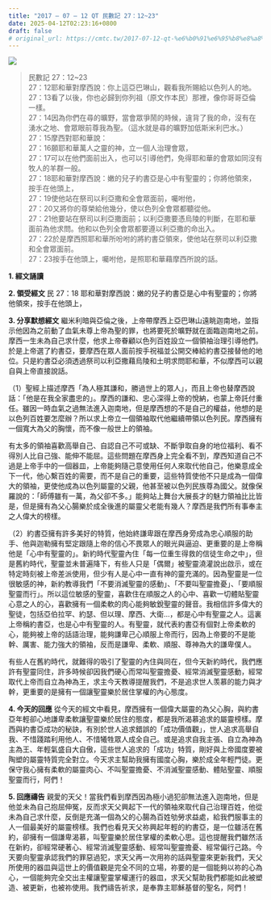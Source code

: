 ```yaml
---
title: "2017 – 07 – 12 QT 民數記 27：12~23"
date: 2025-04-12T02:23:16+0800
draft: false
# original_url: https://cmtc.tw/2017-07-12-qt-%e6%b0%91%e6%95%b8%e8%a8%98-27%ef%bc%9a1223
---
```


![](/images/qt.jpg)
> 民數記 27：12\~23  
> 27：12耶和華對摩西說：你上這亞巴琳山，觀看我所賜給以色列人的地。  
> 27：13看了以後，你也必歸到你列祖（原文作本民）那裡，像你哥哥亞倫一樣。  
> 27：14因為你們在尋的曠野，當會眾爭鬧的時候，違背了我的命，沒有在湧水之地、會眾眼前尊我為聖。（這水就是尋的曠野加低斯米利巴水。）  
> 27：15摩西對耶和華說：  
> 27：16願耶和華萬人之靈的神，立一個人治理會眾，  
> 27：17可以在他們面前出入，也可以引導他們，免得耶和華的會眾如同沒有牧人的羊群一般。  
> 27：18耶和華對摩西說：嫩的兒子約書亞是心中有聖靈的；你將他領來，按手在他頭上，  
> 27：19使他站在祭司以利亞撒和全會眾面前，囑咐他，  
> 27：20又將你的尊榮給他幾分，使以色列全會眾都聽從他。  
> 27：21他要站在祭司以利亞撒面前；以利亞撒要憑烏陵的判斷，在耶和華面前為他求問。他和以色列全會眾都要遵以利亞撒的命出入。  
> 27：22於是摩西照耶和華所吩咐的將約書亞領來，使他站在祭司以利亞撒和全會眾面前。  
> 27：23按手在他頭上，囑咐他，是照耶和華藉摩西所說的話。

**1. 經文誦讀**

**2. 領受經文**
民 27：18 耶和華對摩西說：嫩的兒子約書亞是心中有聖靈的；你將他領來，按手在他頭上，

**3. 分享默想經文**
繼米利暗與亞倫之後，上帝帶摩西上亞巴琳山遠眺迦南地，並指示他因為之前動了血氣未尊上帝為聖的罪，也將要死於曠野就在面臨迦南地之前。摩西一生未為自己求什麼，他求上帝眷顧以色列百姓設立一個領袖治理引導他們。於是上帝選了約書亞，要摩西在眾人面前按手祝福並公開交棒給約書亞接替他的地位。只是約書亞必須透過祭司以利亞撒藉烏陵和土明求問耶和華，不似摩西可以親自與上帝直接說話。

（1）聖經上描述摩西「為人極其謙和，勝過世上的眾人」，而且上帝也替摩西說話：「他是在我全家盡忠的」。摩西的謙和、忠心深得上帝的悅納，也蒙上帝託付重任。雖因一時血氣之過無法進入迦南地，但是摩西想的不是自己的權益，他想的是以色列百姓要怎麼辦？所以求上帝立一個領袖取代他繼續帶領以色列民。摩西擁有一個寬大為父的胸懷，而不像一般世上的領袖。

有太多的領袖喜歡高舉自己、自認自己不可或缺、不斷爭取自身的地位福利、看不得別人比自己強、能伸不能屈。這些問題在摩西身上完全看不到，摩西知道自己不過是上帝手中的一個器皿，上帝能夠隨己意使用任何人來取代他自己，他樂意成全下一代，他心繫百姓的需要，而不是自己的重要，這些特質使他不只是成為一個偉大的領袖，更使他成為以色列屬靈的父親，他甚至被以色列民族尊為國父。就像保羅說的：「師傅雖有一萬，為父卻不多。」能夠站上舞台大展長才的魅力領袖比比皆是，但是擁有為父心腸樂於成全後進的屬靈父老能有幾人？摩西是我們所有事奉主之人偉大的榜樣。

（2）約書亞擁有許多美好的特質，他始終謙卑跟在摩西身旁成為忠心順服的助手、他與迦勒擁有堅定跟隨上帝的信心不畏眾人的眼光與逼迫、更重要的是上帝稱他是「心中有聖靈的」。新約時代聖靈內住「每一位重生得救的信徒生命之中」，但是舊約時代，聖靈並未普遍降下，有些人只是「偶爾」被聖靈澆灌說出啟示，或在特定時刻被上帝差派使用，但少有人是心中一直有神的靈充滿的。因為聖靈是一位很敏感的神，新約教導我們「不要消滅聖靈的感動」、「不要叫聖靈擔憂」、「要順服聖靈而行」。所以這位敏感的聖靈，喜歡住在順服之人的心中、喜歡一切體貼聖靈心意之人的心，喜歡擁有一個柔軟的肉心能夠敏銳聖靈的聲音。我相信許多偉大的聖徒，包括亞伯拉罕、約瑟、但以理、摩西、大衛…，都是心中有聖靈之人。這裏上帝稱約書亞，也是心中有聖靈的人。有聖靈，就代表約書亞有個對上帝柔軟的心，能夠被上帝的話語治理，能夠謙卑己心順服上帝而行，因為上帝要的不是能幹、厲害、能力強大的領袖，反而是謙卑、柔軟、順服、尊神為大的謙卑僕人。

有些人在舊約時代，就難得的吸引了聖靈的內住與同在，但今天新約時代，我們應許有聖靈同住，許多時候卻因我們硬心而常叫聖靈擔憂、經常消滅聖靈感動，經常取代上帝而自立為神為王，求主今天教導提醒我們，不是追求世人羡慕的能力與才幹，更重要的是擁有一個讓聖靈樂於居住掌權的內心態度。

**4. 今天的回應**
從今天的經文中看見，摩西擁有一個偉大屬靈的為父心胸，與約書亞年輕卻心地謙卑柔軟讓聖靈樂於居住的態度，都是我所渴慕追求的屬靈榜樣。摩西與約書亞成功的秘訣，有別於世人追求錯誤的「成功價值觀」，世人追求高舉自我、不惜踐踏利用他人、不惜犧牲眾人成全自己。或是追求自我主張、自立為神為主為王、年輕氣盛自大自傲，這些世人追求的「成功」特質，剛好與上帝國度要被陶塑的屬靈特質完全對立。今天求主幫助我擁有國度心胸，樂於成全年輕門徒。更保守我心擁有柔軟的屬靈肉心、不叫聖靈擔憂、不消滅聖靈感動、體貼聖靈、順服聖靈而行，阿們！

**5. 回應禱告**
親愛的天父！當我們看到摩西因為極小過犯卻無法進入迦南地，但是他並未為自己抱屈伸冤，反而求天父興起下一代的領袖來取代自己治理百姓，他從未為自己求什麼，反倒是充滿一個為父的心腸為百姓劬勞求益處，給我們服事主的人一個最美好的屬靈榜樣。我們也看見天父祢興起年輕的約書亞，是一位雖活在舊約，卻擁有一個謙卑渴慕，叫聖靈樂於居住掌權的柔軟心思。這也提醒我們雖然活在新約，卻經常硬著心、經常消滅聖靈感動、經常叫聖靈擔憂、經常偏行己路。今天要向聖靈承認我們的罪惡過犯，求天父再一次用祢的話與聖靈來更新我們，天父所使用的器皿與這世上的價值觀是完全不同的立場，祢要的是一個能夠以祢的心為心，一個能夠完全交出主權讓聖靈掌權運行的器皿，求天父幫助我們都能如此被塑造、被更新，也被祢使用。我們禱告祈求，是奉靠主耶穌基督的聖名，阿們！
